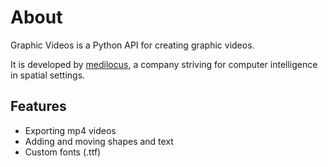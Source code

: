 # About

Graphic Videos is a Python API for creating graphic videos.

It is developed by [medilocus][medilocus], a company striving for computer intelligence in spatial settings.

## Features

* Exporting mp4 videos
* Adding and moving shapes and text
* Custom fonts (.ttf)


[medilocus]: https://github.com/medilocus

